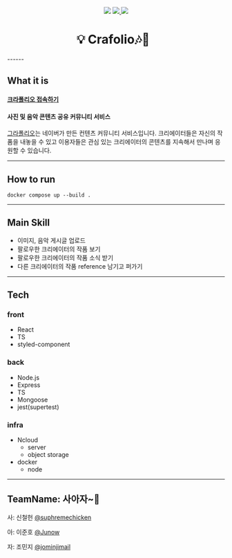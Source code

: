 
<p align="center">
        <img src="https://img.shields.io/badge/github-GIVEME--STAR-red" >
        <a href="https://github.com/connect-foundation/2019-18/issues?q=is%3Aissue+is%3Aopen+sort%3Aupdated-desc">
        <img src="https://img.shields.io/github/issues/connect-foundation/2019-18"/>
        </a>
        <a href="https://github.com/connect-foundation/2019-18/wiki">
        <img src="https://img.shields.io/badge/documentation-yes-brightgreen"/>
        </a>
</p>

<h1 align="center">💡 Crafolio🎶🎨 &nbsp</h1>
------

## What it is
#### [크라폴리오 접속하기](http://101.101.163.55/home)


#### 사진 및 음악 콘텐츠 공유 커뮤니티 서비스

[그라폴리오](https://grafolio.naver.com/works/list.grfl)는  네이버가 만든 컨텐츠 커뮤니티 서비스입니다.
크리에이터들은 자신의 작품을 내놓을 수 있고 이용자들은 관심 있는 크리에이터의 콘텐츠를 지속해서 만나며 응원할 수 있습니다.

------

## How to run

```shell
docker compose up --build .
```

------

## Main Skill

- 이미지, 음악 게시글 업로드
- 팔로우한 크리에이터의 작품 보기
- 팔로우한 크리에이터의 작품 소식 받기
- 다른 크리에이터의 작품 reference 남기고 퍼가기

------

## Tech

### front

- React
- TS
- styled-component

### back

- Node.js
- Express 
- TS
- Mongoose
- jest(supertest)

### infra

- Ncloud
  - server
  - object storage
- docker
  - node

------

## TeamName: 사아자~🦁 

사: 신철헌 [@suphremechicken](https://github.com/suphremechicken)

아: 이준호 [@Junow](https://github.com/Junow)

자: 조민지 [@jominjimail](https://github.com/jominjimail)
